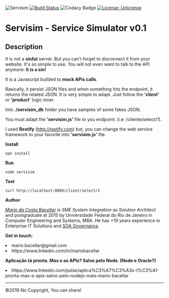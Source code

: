 ![Servisim](logo.jpg)
[![Build Status](https://travis-ci.org/mariobacellar/servisim.svg?branch=master)](https://travis-ci.org/mariobacellar/servisim)
![Codacy Badge](https://api.codacy.com/project/badge/Grade/2cd2d9c4edc24cacbdabb69cd9165a43)
[![License: Unlicense](https://img.shields.io/badge/license-Unlicense-blue.svg)](http://unlicense.org/)

# Servisim - Service Simulator v0.1 
## Description
It is not a <b>sinful</b> server. But you can't forget to disconnect it from your website. It's so simple to use. You will not even want to talk to the API anymore: <b>It is a sin!</b><p>
It is a Javascript builded to <b>mock APis calls</b>.<p>
Basically, it persist JSON files and when something hits the endpoint, it returns the related JSON.
It is very simple to adapt. Just follow the <b>'client'</b> or <b>'product'</b> logic inner.<p>
Into <b>./servisim_db</b> folder you have samples of some fakes JSON.<p>
You must adapt the <b>'servisim.js'</b> file to you endpoint: (i.e: /cliente/select/1).<p>
I used <b>Restify</b> (http://restify.com) but, you can change the web service framework to your favorite into <b>'servisim.js'</b> file.<p>

**Install**<p>
`npn install`

**Run**<p>
`node servisim`

**Test**<p>
`curl http://localhost:8089/client/select/1`

**Author**
<p><i><u>Mario da Costa Bacellar</u></i> is <i>SME System Integration</i> as <i>Solution Architect</i>  and postgraduate at 2015 by Universidade Federal do Rio de Janeiro in Computer Engineering and Systems, MBA. He has +19 years experience in Enterprise IT Solutions and <u>SOA Governance</u>.
<p>

<b>Get in touch:</b>  
<li>mario.bacellar@gmail.com</li>
<li>https://www.linkedin.com/in/mariobacellar<https://www.linkedin.com/in/mariobacellar></li>
  
<b>Aplicação tá pronta. Mas e as APIs? Salvo pelo Node. (Node e Oracle?)</b>
<li>https://www.linkedin.com/pulse/aplica%C3%A7%C3%A3o-t%C3%A1-pronta-mas-e-apis-salvo-pelo-nodejs-mais-mario-bacellar</li>

____
©2019 No Copyright, You can share!
